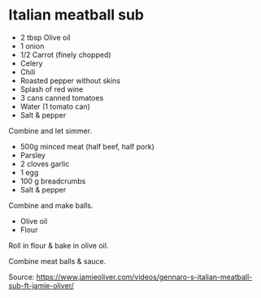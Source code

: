 # Italian meatball sub

- 2 tbsp Olive oil
- 1 onion
- 1/2 Carrot (finely chopped)
- Celery
- Chili
- Roasted pepper without skins
- Splash of red wine
- 3 cans canned tomatoes
- Water (1 tomato can)
- Salt & pepper

Combine and let simmer.

- 500g minced meat (half beef, half pork)
- Parsley
- 2 cloves garlic
- 1 egg
- 100 g breadcrumbs
- Salt & pepper

Combine and make balls.

- Olive oil
- Flour

Roll in flour & bake in olive oil.

Combine meat balls & sauce.

Source: https://www.jamieoliver.com/videos/gennaro-s-italian-meatball-sub-ft-jamie-oliver/
